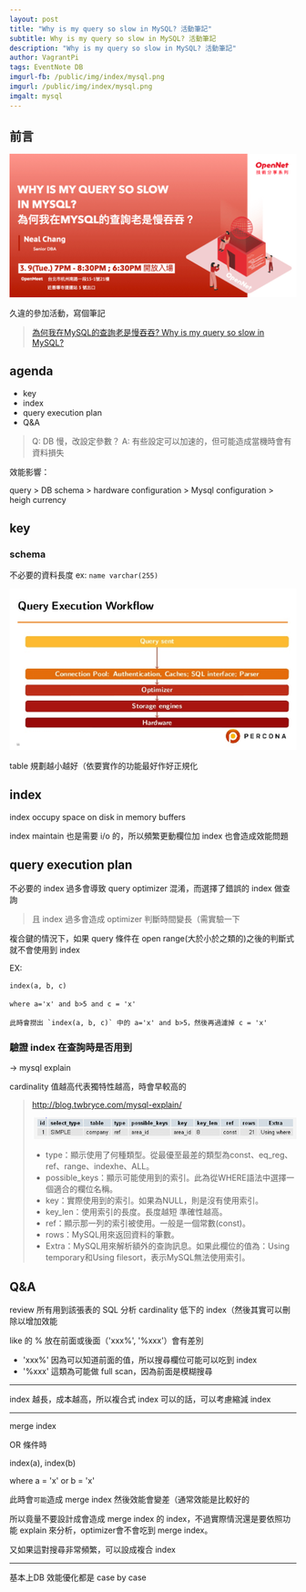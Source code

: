 ```yaml
---
layout: post
title: "Why is my query so slow in MySQL? 活動筆記"
subtitle: Why is my query so slow in MySQL? 活動筆記
description: "Why is my query so slow in MySQL? 活動筆記"
author: VagrantPi
tags: EventNote DB
imgurl-fb: /public/img/index/mysql.png
imgurl: /public/img/index/mysql.png
imgalt: mysql 
---
```


## 前言

![eventbanner](/public/img/post/why-is-my-query-so-slow-in-mysql/2102230719107391064490.png)

久違的參加活動，寫個筆記

> [為何我在MySQL的查詢老是慢吞吞? Why is my query so slow in MySQL?](https://www.accupass.com/event/2102230717537215955700)

## agenda

- key
- index
- query execution plan
- Q&A

> Q: DB 慢，改設定參數？
> A: 有些設定可以加速的，但可能造成當機時會有資料損失

效能影響：

query > DB schema > hardware configuration > Mysql configuration > heigh currency

## key

### schema

不必要的資料長度 ex: `name varchar(255)`

![](/public/img/post/why-is-my-query-so-slow-in-mysql/td08dyw.png)

table 規劃越小越好（依要實作的功能最好作好正規化

## index

index occupy space on disk in memory buffers

index maintain 也是需要 i/o 的，所以頻繁更動欄位加 index 也會造成效能問題

## query execution plan

不必要的 index 過多會導致 query optimizer 混淆，而選擇了錯誤的 index 做查詢

> 且 index 過多會造成 optimizer 判斷時間變長（需實驗一下

複合鍵的情況下，如果 query 條件在 open range(大於小於之類的)之後的判斷式就不會使用到 index

EX: 

```
index(a, b, c)

where a='x' and b>5 and c = 'x'

此時會撈出 `index(a, b, c)` 中的 a='x' and b>5，然後再過濾掉 c = 'x'
```


### 驗證 index 在查詢時是否用到

-> mysql explain

cardinality 值越高代表獨特性越高，時會早較高的

> http://blog.twbryce.com/mysql-explain/
> 
> ![](/public/img/post/why-is-my-query-so-slow-in-mysql/MLcCY64.png)
> * type：顯示使用了何種類型。從最優至最差的類型為const、eq_reg、ref、range、indexhe、ALL。
> * possible_keys：顯示可能使用到的索引。此為從WHERE語法中選擇一個適合的欄位名稱。
> * key：實際使用到的索引。如果為NULL，則是沒有使用索引。
> * key_len：使用索引的長度。長度越短 準確性越高。
> * ref：顯示那一列的索引被使用。一般是一個常數(const)。
> * rows：MySQL用來返回資料的筆數。
> * Extra：MySQL用來解析額外的查詢訊息。如果此欄位的值為：Using temporary和Using filesort，表示MySQL無法使用索引。


## Q&A

review 所有用到該張表的 SQL 分析 cardinality 低下的 index（然後其實可以刪除以增加效能

like 的 % 放在前面或後面（'xxx%', '%xxx'）會有差別

- 'xxx%' 因為可以知道前面的值，所以搜尋欄位可能可以吃到 index
- '%xxx' 這類為可能做 full scan，因為前面是模糊搜尋

---

index 越長，成本越高，所以複合式 index 可以的話，可以考慮縮減 index

---

merge index

OR 條件時

index(a), index(b) 

where a = 'x' or b = 'x'

此時會`可能`造成 merge index 然後效能會變差（通常效能是比較好的

所以竟量不要設計成會造成 merge index 的 index，不過實際情況還是要依照功能 explain 來分析，optimizer會不會吃到 merge index。

又如果這對搜尋非常頻繁，可以設成複合 index

---

基本上DB 效能優化都是 case by case


